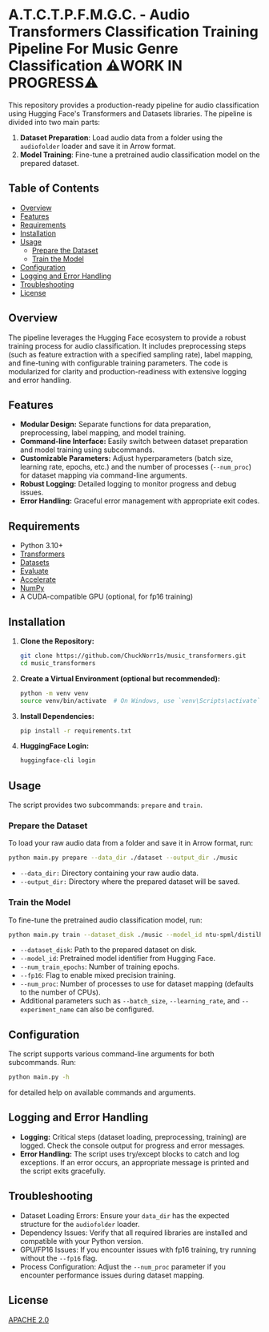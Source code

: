 # A.T.C.T.P.F.M.G.C. - Audio Transformers Classification Training Pipeline For Music Genre Classification ⚠️WORK IN PROGRESS⚠️

This repository provides a production-ready pipeline for audio classification using Hugging Face's Transformers and Datasets libraries. The pipeline is divided into two main parts:

1. **Dataset Preparation**: Load audio data from a folder using the `audiofolder` loader and save it in Arrow format.
2. **Model Training**: Fine-tune a pretrained audio classification model on the prepared dataset.

## Table of Contents

- [Overview](#overview)
- [Features](#features)
- [Requirements](#requirements)
- [Installation](#installation)
- [Usage](#usage)
  - [Prepare the Dataset](#prepare-the-dataset)
  - [Train the Model](#train-the-model)
- [Configuration](#configuration)
- [Logging and Error Handling](#logging-and-error-handling)
- [Troubleshooting](#troubleshooting)
- [License](#license)

## Overview

The pipeline leverages the Hugging Face ecosystem to provide a robust training process for audio classification. It includes preprocessing steps (such as feature extraction with a specified sampling rate), label mapping, and fine-tuning with configurable training parameters. The code is modularized for clarity and production-readiness with extensive logging and error handling.

## Features

- **Modular Design:** Separate functions for data preparation, preprocessing, label mapping, and model training.
- **Command-line Interface:** Easily switch between dataset preparation and model training using subcommands.
- **Customizable Parameters:** Adjust hyperparameters (batch size, learning rate, epochs, etc.) and the number of processes (`--num_proc`) for dataset mapping via command-line arguments.
- **Robust Logging:** Detailed logging to monitor progress and debug issues.
- **Error Handling:** Graceful error management with appropriate exit codes.

## Requirements

- Python 3.10+
- [Transformers](https://github.com/huggingface/transformers)
- [Datasets](https://github.com/huggingface/datasets)
- [Evaluate](https://github.com/huggingface/evaluate)
- [Accelerate](https://github.com/huggingface/accelerate)
- [NumPy](https://numpy.org/)
- A CUDA-compatible GPU (optional, for fp16 training)

## Installation

1. **Clone the Repository:**

   ```bash
   git clone https://github.com/ChuckNorr1s/music_transformers.git
   cd music_transformers
   ```
2. **Create a Virtual Environment (optional but recommended):**
   
   ```bash
   python -m venv venv
   source venv/bin/activate  # On Windows, use `venv\Scripts\activate`
   ```
   
3. **Install Dependencies:**

   ```bash
   pip install -r requirements.txt
   ```
   
4. **HuggingFace Login:**

   ```bash
   huggingface-cli login
   ```
   
## Usage

The script provides two subcommands: ```prepare``` and ```train```.

### Prepare the Dataset

To load your raw audio data from a folder and save it in Arrow format, run:

   ```bash
   python main.py prepare --data_dir ./dataset --output_dir ./music
   ```

- ```--data_dir:``` Directory containing your raw audio data.
- ```--output_dir:``` Directory where the prepared dataset will be saved.

### Train the Model

To fine-tune the pretrained audio classification model, run:

   ```bash
   python main.py train --dataset_disk ./music --model_id ntu-spml/distilhubert --num_train_epochs 10 --fp16 --num_proc 4
   ```

- ```--dataset_disk```: Path to the prepared dataset on disk.
- ```--model_id```: Pretrained model identifier from Hugging Face.
- ```--num_train_epochs```: Number of training epochs.
- ```--fp16```: Flag to enable mixed precision training.
- ```--num_proc```: Number of processes to use for dataset mapping (defaults to the number of CPUs).
- Additional parameters such as ```--batch_size```, ```--learning_rate```, and ```--experiment_name``` can also be configured.

## Configuration

The script supports various command-line arguments for both subcommands. Run:

```bash
python main.py -h
```
for detailed help on available commands and arguments.

## Logging and Error Handling

-    **Logging:** Critical steps (dataset loading, preprocessing, training) are logged. Check the console output for progress and error messages.
-    **Error Handling:** The script uses try/except blocks to catch and log exceptions. If an error occurs, an appropriate message is printed and the script exits gracefully.

## Troubleshooting

-    Dataset Loading Errors: Ensure your ```data_dir``` has the expected structure for the ```audiofolder``` loader.
-    Dependency Issues: Verify that all required libraries are installed and compatible with your Python version.
-    GPU/FP16 Issues: If you encounter issues with fp16 training, try running without the ```--fp16``` flag.
-    Process Configuration: Adjust the ```--num_proc``` parameter if you encounter performance issues during dataset mapping.

## License

[APACHE 2.0](https://choosealicense.com/licenses/apache-2.0/)
